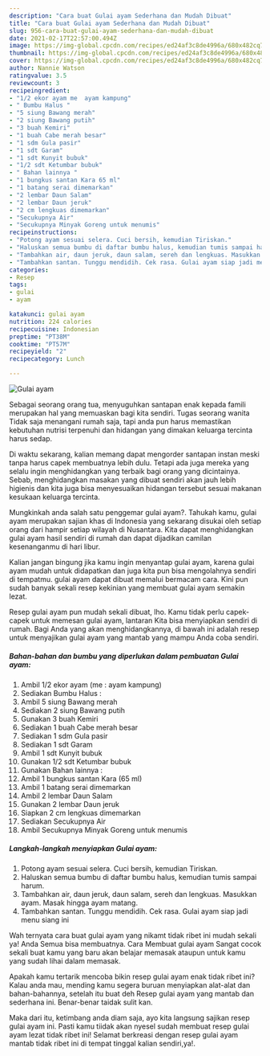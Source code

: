 ```yaml
---
description: "Cara buat Gulai ayam Sederhana dan Mudah Dibuat"
title: "Cara buat Gulai ayam Sederhana dan Mudah Dibuat"
slug: 956-cara-buat-gulai-ayam-sederhana-dan-mudah-dibuat
date: 2021-02-17T22:57:00.494Z
image: https://img-global.cpcdn.com/recipes/ed24af3c8de4996a/680x482cq70/gulai-ayam-foto-resep-utama.jpg
thumbnail: https://img-global.cpcdn.com/recipes/ed24af3c8de4996a/680x482cq70/gulai-ayam-foto-resep-utama.jpg
cover: https://img-global.cpcdn.com/recipes/ed24af3c8de4996a/680x482cq70/gulai-ayam-foto-resep-utama.jpg
author: Nannie Watson
ratingvalue: 3.5
reviewcount: 3
recipeingredient:
- "1/2 ekor ayam me  ayam kampung"
- " Bumbu Halus "
- "5 siung Bawang merah"
- "2 siung Bawang putih"
- "3 buah Kemiri"
- "1 buah Cabe merah besar"
- "1 sdm Gula pasir"
- "1 sdt Garam"
- "1 sdt Kunyit bubuk"
- "1/2 sdt Ketumbar bubuk"
- " Bahan lainnya "
- "1 bungkus santan Kara 65 ml"
- "1 batang serai dimemarkan"
- "2 lembar Daun Salam"
- "2 lembar Daun jeruk"
- "2 cm lengkuas dimemarkan"
- "Secukupnya Air"
- "Secukupnya Minyak Goreng untuk menumis"
recipeinstructions:
- "Potong ayam sesuai selera. Cuci bersih, kemudian Tiriskan."
- "Haluskan semua bumbu di daftar bumbu halus, kemudian tumis sampai harum."
- "Tambahkan air, daun jeruk, daun salam, sereh dan lengkuas. Masukkan ayam. Masak hingga ayam matang."
- "Tambahkan santan. Tunggu mendidih. Cek rasa. Gulai ayam siap jadi menu siang ini"
categories:
- Resep
tags:
- gulai
- ayam

katakunci: gulai ayam 
nutrition: 224 calories
recipecuisine: Indonesian
preptime: "PT38M"
cooktime: "PT57M"
recipeyield: "2"
recipecategory: Lunch

---
```



![Gulai ayam](https://img-global.cpcdn.com/recipes/ed24af3c8de4996a/680x482cq70/gulai-ayam-foto-resep-utama.jpg)

Sebagai seorang orang tua, menyuguhkan santapan enak kepada famili merupakan hal yang memuaskan bagi kita sendiri. Tugas seorang  wanita Tidak saja menangani rumah saja, tapi anda pun harus memastikan kebutuhan nutrisi terpenuhi dan hidangan yang dimakan keluarga tercinta harus sedap.

Di waktu  sekarang, kalian memang dapat mengorder santapan instan meski tanpa harus capek membuatnya lebih dulu. Tetapi ada juga mereka yang selalu ingin menghidangkan yang terbaik bagi orang yang dicintainya. Sebab, menghidangkan masakan yang dibuat sendiri akan jauh lebih higienis dan kita juga bisa menyesuaikan hidangan tersebut sesuai makanan kesukaan keluarga tercinta. 



Mungkinkah anda salah satu penggemar gulai ayam?. Tahukah kamu, gulai ayam merupakan sajian khas di Indonesia yang sekarang disukai oleh setiap orang dari hampir setiap wilayah di Nusantara. Kita dapat menghidangkan gulai ayam hasil sendiri di rumah dan dapat dijadikan camilan kesenanganmu di hari libur.

Kalian jangan bingung jika kamu ingin menyantap gulai ayam, karena gulai ayam mudah untuk didapatkan dan juga kita pun bisa mengolahnya sendiri di tempatmu. gulai ayam dapat dibuat memalui bermacam cara. Kini pun sudah banyak sekali resep kekinian yang membuat gulai ayam semakin lezat.

Resep gulai ayam pun mudah sekali dibuat, lho. Kamu tidak perlu capek-capek untuk memesan gulai ayam, lantaran Kita bisa menyiapkan sendiri di rumah. Bagi Anda yang akan menghidangkannya, di bawah ini adalah resep untuk menyajikan gulai ayam yang mantab yang mampu Anda coba sendiri.

<!--inarticleads1-->

##### Bahan-bahan dan bumbu yang diperlukan dalam pembuatan Gulai ayam:

1. Ambil 1/2 ekor ayam (me : ayam kampung)
1. Sediakan  Bumbu Halus :
1. Ambil 5 siung Bawang merah
1. Sediakan 2 siung Bawang putih
1. Gunakan 3 buah Kemiri
1. Sediakan 1 buah Cabe merah besar
1. Sediakan 1 sdm Gula pasir
1. Sediakan 1 sdt Garam
1. Ambil 1 sdt Kunyit bubuk
1. Gunakan 1/2 sdt Ketumbar bubuk
1. Gunakan  Bahan lainnya :
1. Ambil 1 bungkus santan Kara (65 ml)
1. Ambil 1 batang serai dimemarkan
1. Ambil 2 lembar Daun Salam
1. Gunakan 2 lembar Daun jeruk
1. Siapkan 2 cm lengkuas dimemarkan
1. Sediakan Secukupnya Air
1. Ambil Secukupnya Minyak Goreng untuk menumis




<!--inarticleads2-->

##### Langkah-langkah menyiapkan Gulai ayam:

1. Potong ayam sesuai selera. Cuci bersih, kemudian Tiriskan.
1. Haluskan semua bumbu di daftar bumbu halus, kemudian tumis sampai harum.
1. Tambahkan air, daun jeruk, daun salam, sereh dan lengkuas. Masukkan ayam. Masak hingga ayam matang.
1. Tambahkan santan. Tunggu mendidih. Cek rasa. Gulai ayam siap jadi menu siang ini




Wah ternyata cara buat gulai ayam yang nikamt tidak ribet ini mudah sekali ya! Anda Semua bisa membuatnya. Cara Membuat gulai ayam Sangat cocok sekali buat kamu yang baru akan belajar memasak ataupun untuk kamu yang sudah lihai dalam memasak.

Apakah kamu tertarik mencoba bikin resep gulai ayam enak tidak ribet ini? Kalau anda mau, mending kamu segera buruan menyiapkan alat-alat dan bahan-bahannya, setelah itu buat deh Resep gulai ayam yang mantab dan sederhana ini. Benar-benar taidak sulit kan. 

Maka dari itu, ketimbang anda diam saja, ayo kita langsung sajikan resep gulai ayam ini. Pasti kamu tiidak akan nyesel sudah membuat resep gulai ayam lezat tidak ribet ini! Selamat berkreasi dengan resep gulai ayam mantab tidak ribet ini di tempat tinggal kalian sendiri,ya!.

